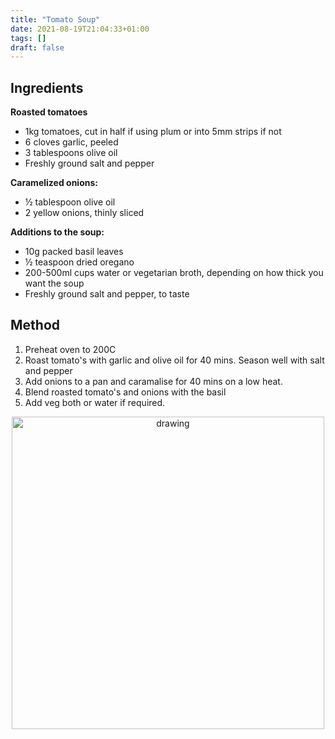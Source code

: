 ```yaml
---
title: "Tomato Soup"
date: 2021-08-19T21:04:33+01:00
tags: []
draft: false
---
```



## Ingredients


**Roasted tomatoes**
* 1kg  tomatoes, cut in half if using plum or into 5mm strips if not
* 6 cloves garlic, peeled
* 3 tablespoons olive oil
* Freshly ground salt and pepper

**Caramelized onions:**
* ½ tablespoon olive oil
* 2 yellow onions, thinly sliced

**Additions to the soup:**
* 10g packed basil leaves
* ½ teaspoon dried oregano
* 200-500ml cups water or vegetarian broth, depending on how thick you want the soup
* Freshly ground salt and pepper, to taste





## Method 

1. Preheat oven to 200C
2. Roast tomato's with garlic and olive oil for 40 mins. Season well with salt and pepper
3. Add onions to a pan and caramalise for 40 mins on a low heat.
4. Blend roasted tomato's and onions with the basil
5. Add veg both or water if required.



<!-- ## Pictures  -->

<p align="center"> 
<img src="/food/images/IMG_4480.jpeg" alt="drawing" width="500"/>
</p>
<br>


